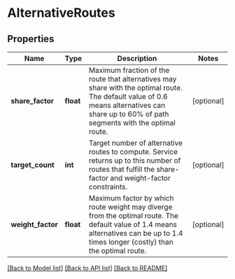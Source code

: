 # AlternativeRoutes

## Properties
Name | Type | Description | Notes
------------ | ------------- | ------------- | -------------
**share_factor** | **float** | Maximum fraction of the route that alternatives may share with the optimal route. The default value of 0.6 means alternatives can share up to 60% of path segments with the optimal route. | [optional] 
**target_count** | **int** | Target number of alternative routes to compute. Service returns up to this number of routes that fulfill the share-factor and weight-factor constraints. | [optional] 
**weight_factor** | **float** | Maximum factor by which route weight may diverge from the optimal route. The default value of 1.4 means alternatives can be up to 1.4 times longer (costly) than the optimal route. | [optional] 

[[Back to Model list]](../README.md#documentation_for_models) [[Back to API list]](../README.md#documentation_for_api_endpoints) [[Back to README]](../README.md)

